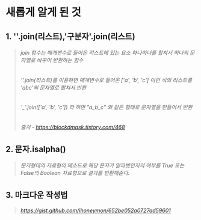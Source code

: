 # 새롭게 알게 된 것
## 1. ''.join(리스트),'구분자'.join(리스트)
> ###### join 함수는 매개변수로 들어온 리스트에 있는 요소 하나하나를 합쳐서 하나의 문자열로 바꾸어 반환하는 함수
> ###### ''.join(리스트)를 이용하면 매개변수로 들어온 ['a', 'b', 'c'] 이런 식의 리스트를 'abc'의 문자열로 합쳐서 반환
> ###### '_'.join(['a', 'b', 'c']) 라 하면 "a_b_c" 와 같은 형태로 문자열을 만들어서 반환
> ###### 출처 - https://blockdmask.tistory.com/468

## 2. 문자.isalpha()
> ###### 문자형태의 자료형의 메소드로 해당 문자가 알파벳인지의 여부를 True 또는 False의 Boolean 자료형으로 결과를 반환해준다.

## 3. 마크다운 작성법 
> ###### https://gist.github.com/ihoneymon/652be052a0727ad59601